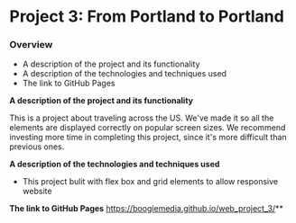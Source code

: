 # Project 3: From Portland to Portland

### Overview
* A description of the project and its functionality
* A description of the technologies and techniques used
* The link to GitHub Pages

**A description of the project and its functionality**

This is a project about traveling across the US. We've made it so all the elements are displayed correctly on popular screen sizes. We recommend investing more time in completing this project, since it's more difficult than previous ones.

**A description of the technologies and techniques used**

* This project bulit with flex box and grid elements to allow responsive website

**The link to GitHub Pages**
https://boogiemedia.github.io/web_project_3/**
